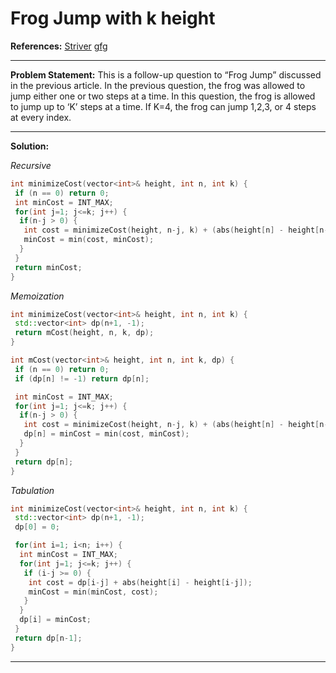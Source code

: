 # Frog Jump with k height

**References:**
[Striver](https://takeuforward.org/data-structure/dynamic-programming-frog-jump-with-k-distances-dp-4/)
[gfg](https://practice.geeksforgeeks.org/problems/minimal-cost/1?utm_source=youtube&utm_medium=collab_striver_ytdescription&utm_campaign=minimal-cost)

---

**Problem Statement:**
This is a follow-up question to “Frog Jump” discussed in the previous article. In the previous question, the frog was allowed to jump either one or two steps at a time. In this question, the frog is allowed to jump up to ‘K’ steps at a time. If K=4, the frog can jump 1,2,3, or 4 steps at every index.

---

**Solution:**

_Recursive_

```c++
int minimizeCost(vector<int>& height, int n, int k) {
 if (n == 0) return 0;
 int minCost = INT_MAX;
 for(int j=1; j<=k; j++) {
  if(n-j > 0) {
   int cost = minimizeCost(height, n-j, k) + (abs(height[n] - height[n-j]));
   minCost = min(cost, minCost);
  }
 }
 return minCost;
}
```

_Memoization_

```c++
int minimizeCost(vector<int>& height, int n, int k) {
 std::vector<int> dp(n+1, -1);
 return mCost(height, n, k, dp);
}

int mCost(vector<int>& height, int n, int k, dp) {
 if (n == 0) return 0;
 if (dp[n] != -1) return dp[n];

 int minCost = INT_MAX;
 for(int j=1; j<=k; j++) {
  if(n-j > 0) {
   int cost = minimizeCost(height, n-j, k) + (abs(height[n] - height[n-j]));
   dp[n] = minCost = min(cost, minCost);
  }
 }
 return dp[n];
}
```

_Tabulation_

```c++
int minimizeCost(vector<int>& height, int n, int k) {
 std::vector<int> dp(n+1, -1);
 dp[0] = 0;

 for(int i=1; i<n; i++) {
  int minCost = INT_MAX;
  for(int j=1; j<=k; j++) {
   if (i-j >= 0) {
    int cost = dp[i-j] + abs(height[i] - height[i-j]);
    minCost = min(minCost, cost);
   }
  }
  dp[i] = minCost;
 }
 return dp[n-1];
}
```

---
